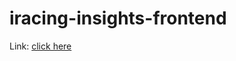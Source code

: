 # iracing-insights-frontend
Link: [click here](https://iracing-insights-frontend-ronaldljin.vercel.app/)

